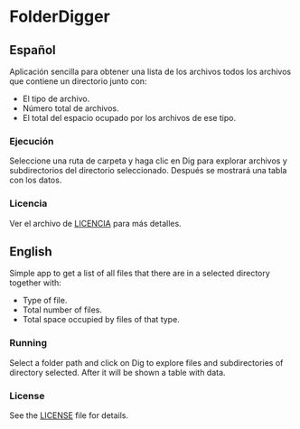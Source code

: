 # FolderDigger
## Español
Aplicación sencilla para obtener una lista de los archivos todos los archivos que contiene un directorio junto con:
- El tipo de archivo.
- Número total de archivos.
- El total del espacio ocupado por los archivos de ese tipo.

### Ejecución
Seleccione una ruta de carpeta y haga clic en Dig para explorar archivos y subdirectorios del directorio seleccionado. Después se mostrará una tabla con los datos.

### Licencia
Ver el archivo de [LICENCIA](LICENSE) para más detalles.

## English
Simple app to get a list of all files that there are in a selected directory together with:
- Type of file.
- Total number of files.
- Total space occupied by files of that type.

### Running
Select a folder path and click on Dig to explore files and subdirectories of directory selected. After it will be shown a table with data.

### License
See the [LICENSE](LICENSE) file for details.
